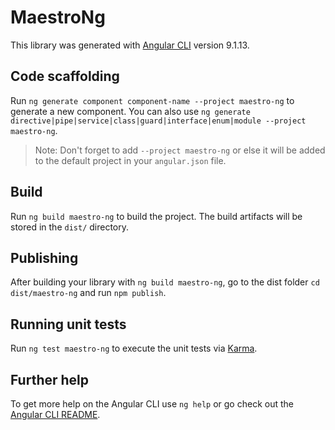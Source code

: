 # MaestroNg

This library was generated with [Angular CLI](https://github.com/angular/angular-cli) version 9.1.13.

## Code scaffolding

Run `ng generate component component-name --project maestro-ng` to generate a new component. You can also use `ng generate directive|pipe|service|class|guard|interface|enum|module --project maestro-ng`.
> Note: Don't forget to add `--project maestro-ng` or else it will be added to the default project in your `angular.json` file. 

## Build

Run `ng build maestro-ng` to build the project. The build artifacts will be stored in the `dist/` directory.

## Publishing

After building your library with `ng build maestro-ng`, go to the dist folder `cd dist/maestro-ng` and run `npm publish`.

## Running unit tests

Run `ng test maestro-ng` to execute the unit tests via [Karma](https://karma-runner.github.io).

## Further help

To get more help on the Angular CLI use `ng help` or go check out the [Angular CLI README](https://github.com/angular/angular-cli/blob/master/README.md).
